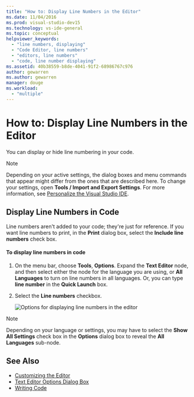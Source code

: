```yaml
---
title: "How to: Display Line Numbers in the Editor"
ms.date: 11/04/2016
ms.prod: visual-studio-dev15
ms.technology: vs-ide-general
ms.topic: conceptual
helpviewer_keywords:
  - "line numbers, displaying"
  - "Code Editor, line numbers"
  - "editors, line numbers"
  - "code, line number displaying"
ms.assetid: 40b38559-b8de-4041-91f2-68986767c976
author: gewarren
ms.author: gewarren
manager: douge
ms.workload:
  - "multiple"
---
```

# How to: Display Line Numbers in the Editor
You can display or hide line numbering in your code.

> [!NOTE]
> Depending on your active settings, the dialog boxes and menu commands that appear might differ from the ones that are described here. To change your settings, open **Tools / Import and Export Settings**. For more information, see [Personalize the Visual Studio IDE](../../ide/personalizing-the-visual-studio-ide.md).


## Display Line Numbers in Code
 Line numbers aren't added to your code; they're just for reference. If you want line numbers to print, in the **Print** dialog box, select the **Include line numbers** check box.

#### To display line numbers in code

1.  On the menu bar, choose **Tools**, **Options**. Expand the **Text Editor** node, and then select either the node for the language you are using, or **All Languages** to turn on line numbers in all languages. Or, you can type **line number** in the **Quick Launch** box.

2.  Select the **Line numbers** checkbox.

    ![Options for displaying line numbers in the editor](../../ide/reference/media/vs_displaylinenumbers.png "VS_DisplayLineNumbers")

> [!NOTE]
> Depending on your language or settings, you may have to select the **Show All Settings** check box in the **Options** dialog box to reveal the **All Languages** sub-node.


## See Also

- [Customizing the Editor](../../ide/customizing-the-editor.md)
- [Text Editor Options Dialog Box](../../ide/reference/text-editor-options-dialog-box.md)
- [Writing Code](../../ide/writing-code-in-the-code-and-text-editor.md)